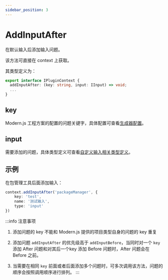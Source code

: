 ```yaml
---
sidebar_position: 3
---
```


# AddInputAfter

在默认输入后添加输入问题。

该方法可直接在 context 上获取。

其类型定义为：

```typescript
export interface IPluginContext {
  addInputAfter: (key: string, input: IInput) => void;
  ...
}
```

## key

Modern.js 工程方案的配置的问题关键字，具体配置可查看[生成器配置](/docs/apis/generator/config/introduce)。

## input

需要添加的问题，具体类型定义可查看[自定义输入相关类型定义](/docs/apis/generator/plugin/input/type)。

## 示例

在包管理工具后面添加输入：

```typescript
context.addInputAfter('packageManager', {
    key: 'test',
    name: '测试输入',
    type: 'input'
})
```

:::info
注意事项

1. 添加问题的 key 不能和 Modern.js 提供的项目类型自身的问题的 key 重复

2. 添加问题 `addInputAfter` 的优先级高于 `addInputBefore`，当同时对一个 `key` 添加 After 问题和对其后一个key 添加 Before 问题时，After 问题会在 Before 之前。

3. 当需要在相同 `key` 前面或者后面添加多个问题时，可多次调用该方法，问题的顺序会按照调用顺序进行排列。
:::